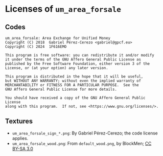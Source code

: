 # Licenses of `um_area_forsale`

## Codes

    um_area_forsale: Area Exchange for Unified Money
    Copyright (C) 2018  Gabriel Pérez-Cerezo <gabriel@gpcf.eu>
    Copyright (C) 2024  1F616EMO

    This program is free software: you can redistribute it and/or modify
    it under the terms of the GNU Affero General Public License as
    published by the Free Software Foundation, either version 3 of the
    License, or (at your option) any later version.

    This program is distributed in the hope that it will be useful,
    but WITHOUT ANY WARRANTY; without even the implied warranty of
    MERCHANTABILITY or FITNESS FOR A PARTICULAR PURPOSE.  See the
    GNU Affero General Public License for more details.

    You should have received a copy of the GNU Affero General Public License
    along with this program.  If not, see <https://www.gnu.org/licenses/>.

## Textures

* `um_area_forsale_sign_*.png`: By Gabriel Pérez-Cerezo; the code license applies.
* `um_area_forsale_wood.png`: From `default_wood.png`, by BlockMen; [CC BY-SA 3.0](https://creativecommons.org/licenses/by-sa/3.0/deed.en)
